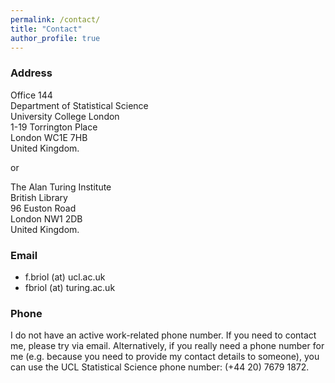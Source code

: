 ```yaml
---
permalink: /contact/
title: "Contact"
author_profile: true
---
```


### Address

Office 144 <br/>
Department of Statistical Science <br/>
University College London <br/>
1-19 Torrington Place <br/>
London WC1E 7HB <br/>
United Kingdom.

or

The Alan Turing Institute <br/>
British Library <br/>
96 Euston Road <br/>
London NW1 2DB <br/> 
United Kingdom. 

### Email

* f.briol (at) ucl.ac.uk
* fbriol (at) turing.ac.uk

### Phone

I do not have an active work-related phone number. If you need to contact me, please try via email. Alternatively, if you really need a phone number for me (e.g. because you need to provide my contact details to someone), you can use the UCL Statistical Science phone number: (+44 20) 7679 1872.
